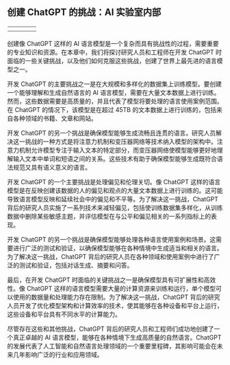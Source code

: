 ## 创建 ChatGPT 的挑战：AI 实验室内部

![image](img/image-C3WYIVK6.png)

创建像 ChatGPT 这样的 AI 语言模型是一个复杂而具有挑战性的过程，需要重要的专业知识和资源。在本章中，我们将探讨研究人员和工程师在开发 ChatGPT 时面临的一些关键挑战，以及他们如何克服这些挑战，创建了世界上最先进的语言模型之一。

开发 ChatGPT 的主要挑战之一是在大规模和多样化的数据集上训练模型。要创建一个能够理解和生成自然语言的 AI 语言模型，需要在大量文本数据上进行训练。然而，这些数据需要是高质量的，并且代表了模型将要处理的语言使用案例范围。在 ChatGPT 的情况下，该模型是在超过 45TB 的文本数据上进行训练的，包括来自各种领域的书籍、文章和网站。

开发 ChatGPT 的另一个挑战是确保模型能够生成流畅且连贯的语言。研究人员解决这一挑战的一种方式是将注意力机制和变压器网络等技术纳入模型的架构中。注意力机制允许模型专注于输入文本的特定部分，而变压器网络使模型能够更好地理解输入文本中单词和短语之间的关系。这些技术有助于确保模型能够生成既符合语法规范又具有语义意义的语言。

开发 ChatGPT 的一个主要挑战是处理偏见和伦理关切。像 ChatGPT 这样的语言模型是在反映创建该数据的人的偏见和观点的大量文本数据上进行训练的。这可能导致语言模型反映和延续社会中的偏见和不平等。为了解决这一挑战，ChatGPT 背后的研究人员实施了一系列技术来减轻偏见，包括使训练数据集多样化，从训练数据中删除某些敏感主题，并评估模型在与公平和偏见相关的一系列指标上的表现。

开发 ChatGPT 的另一个挑战是确保模型能够处理各种语言使用案例和场景。这需要进行广泛的测试和验证，以确保模型能够在各种情境中生成适当和相关的语言。为了解决这一挑战，ChatGPT 背后的研究人员在各种领域和使用案例中进行了广泛的测试和验证，包括对话生成、摘要和问答。

最后，在开发 ChatGPT 时面临的关键挑战之一是确保模型具有可扩展性和高效性。像 ChatGPT 这样的语言模型需要大量的计算资源来训练和运行，单个模型可以使用的数据量和处理能力存在限制。为了解决这一挑战，ChatGPT 背后的研究人员开发了优化模型架构和计算效率的技术，使其能够在各种设备和平台上运行，这些设备和平台具有不同水平的计算能力。

尽管存在这些和其他挑战，ChatGPT 背后的研究人员和工程师们成功地创建了一个真正卓越的 AI 语言模型，能够在各种情境下生成高质量的自然语言。ChatGPT 的发展代表了人工智能和自然语言处理领域的一个重要里程碑，其影响可能会在未来几年影响广泛的行业和应用领域。
